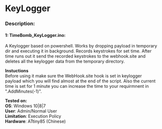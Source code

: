 # KeyLogger

### Description:

#### 1: TimeBomb_KeyLogger.ino:<br>
A Keylogger based on powershell. Works by dropping payload in temporary dir and executing it in background. Records keystrokes for set time. 
After time runs out it send the recorded keystrokes to the webhook.site and deletes all the keylogger data from the temporary directory.<br>

**Instuctions**<br>
Before using it make sure the WebHook.site hook is set in keylogger payload which you will find almost at the end of the script. Also the 
current time is set for 1 minute you can increase the time to your requirmnent in ".AddMinutes(-1)".<br>

**Tested on:**<br>
**OS**: Windows 10|8|7<br>
**User**: Admin/Normal User<br>
**Limitation**: Execution Policy<br>
**Hardware**: ATtiny85 (Chinese)
